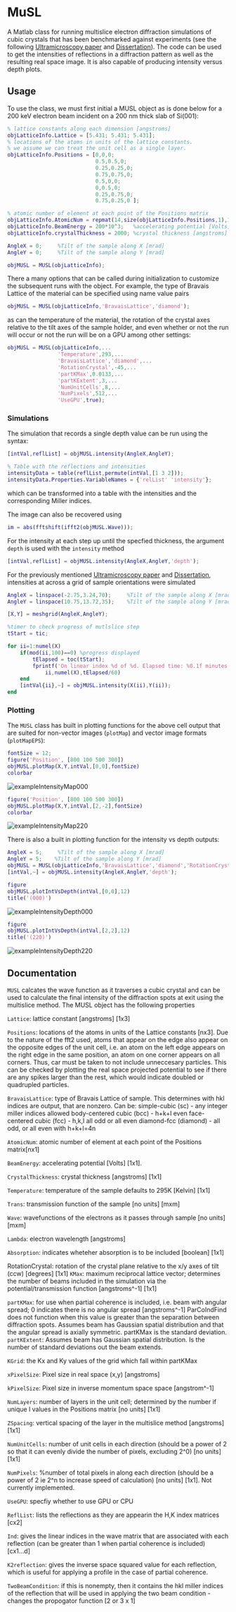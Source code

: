 # MuSL

A Matlab class for running multislice electron diffraction simulations of cubic crystals that has been benchmarked against experiments (see the following [Ultramicroscopy paper](https://doi.org/10.1016/j.ultramic.2021.113211) and [Dissertation](https://repository.asu.edu/items/62749)). The code can be used to get the intensities of reflections in a diffraction pattern as well as the resulting real space image. It is also capable of producing intensity versus depth plots. 

## Usage

To use the class, we must first initial a MUSL object as is done below for a 200 keV electron beam incident on a 200 nm thick slab of Si(001):

````matlab
% lattice constants along each dimension [angstroms]
objLatticeInfo.Lattice = [5.431; 5.431; 5.431]; 
% locations of the atoms in units of the lattice constants.
% we assume we can treat the unit cell as a single layer.
objLatticeInfo.Positions = [0,0,0;              
                            0.5,0.5,0;         
                            0.25,0.25,0;
                            0.75,0.75,0;
                            0.5,0,0;
                            0,0.5,0;
                            0.25,0.75,0;
                            0.75,0.25,0 ];

% atomic number of element at each point of the Positions matrix
objLatticeInfo.AtomicNum = repmat(14,size(objLatticeInfo.Positions,1),1);
objLatticeInfo.BeamEnergy = 200*10^3;   %accelerating potential [Volts]
objLatticeInfo.crystalThickness = 2000; %crystal thickness [angstroms]

AngleX = 0;     %Tilt of the sample along X [mrad]
AngleY = 0;     %Tilt of the sample along Y [mrad]

objMUSL = MUSL(objLatticeInfo);
````

There a many options that can be called during initialization to customize the subsequent runs with the object. For example, the type of Bravais Lattice of the material can be specified using name value pairs

````matlab
objMUSL = MUSL(objLatticeInfo,'BravaisLattice','diamond');
````

as can the temperature of the material, the rotation of the crystal axes relative to the tilt axes of the sample holder, and even whether or not the run will occur or not the run will be on a GPU among other settings:

````matlab
objMUSL = MUSL(objLatticeInfo,...
                'Temperature',293,...
                'BravaisLattice','diamond',...
                'RotationCrystal',-45,...
                'partKMax',0.0133,...
                'partKExtent',3,...
                'NumUnitCells',8,...
                'NumPixels',512,...
                'UseGPU',true);
````

### Simulations

The simulation that records a single depth value can be run using the syntax:

````matlab
[intVal,reflList] = objMUSL.intensity(AngleX,AngleY);

% Table with the reflections and intensities
intensityData = table(reflList,permute(intVal,[1 3 2]));
intensityData.Properties.VariableNames = {'relList' 'intensity'};
````
which can be transformed into a table with the intensities and the corresponding Miller indices.

The image can also be recovered using 

````matlab
im = abs(fftshift(ifft2(objMUSL.Wave)));
````

For the intensity at each step up until the specfied thickness, the argument `depth` is used with the `intensity` method

````matlab
[intVal,reflList] = objMUSL.intensity(AngleX,AngleY,'depth');
````

For the previously mentioned [Ultramicroscopy paper](https://doi.org/10.1016/j.ultramic.2021.113211) and [Dissertation](https://repository.asu.edu/items/62749), intensities at across a grid of sample orientations were simulated 

````matlab
AngleX = linspace(-2.75,3.24,70);     %Tilt of the sample along X [mrad]
AngleY = linspace(10.75,13.72,35);    %Tilt of the sample along Y [mrad]

[X,Y] = meshgrid(AngleX,AngleY);

%timer to check progress of mutlslice step
tStart = tic;

for ii=1:numel(X)
    if(mod(ii,100)==0) %progress displayed
        tElapsed = toc(tStart);
        fprintf('On linear index %d of %d. Elapsed time: %0.1f minutes \n',...
            ii,numel(X),tElapsed/60)
    end
    [intVal{ii},~] = objMUSL.intensity(X(ii),Y(ii));
end
````

### Plotting

The `MUSL` class has built in plotting functions for the above cell output that are suited for non-vector images (`plotMap`) and vector image formats (`plotMapEPS`):

````matlab
fontSize = 12;
figure('Position', [800 100 500 300])
objMUSL.plotMap(X,Y,intVal,[0,0],fontSize)
colorbar
````
![exampleIntensityMap000](images/intensityMapExample000.png )

````matlab
figure('Position', [800 100 500 300])
objMUSL.plotMap(X,Y,intVal,[2,-2],fontSize)
colorbar
````
![exampleIntensityMap220](images/intensityMapExample220.png )

There is also a built in plotting function for the intensity vs depth outputs:

````matlab 
AngleX = 5;     %Tilt of the sample along X [mrad]
AngleY = 5;    %Tilt of the sample along Y [mrad]
objMUSL = MUSL(objLatticeInfo,'BravaisLattice','diamond','RotationCrystal',-45);
[intVal,~] = objMUSL.intensity(AngleX,AngleY,'depth');
````

````matlab
figure
objMUSL.plotIntVsDepth(intVal,[0,0],12)
title('(000)')
````

![exampleIntensityDepth000](images/intensityDepthExample000.png )

````matlab
figure
objMUSL.plotIntVsDepth(intVal,[2,2],12)
title('(220)')
````

![exampleIntensityDepth220](images/intensityDepthExample220.png )

## Documentation

`MUSL` calcates the wave function as it traverses a cubic crystal and can
  be used to calculate the final intensity of the diffraction spots at
  exit using the multislice method. The MUSL object has the following 
  properties

  `Lattice`: lattice constant [angstroms] [1x3]
  
  `Positions`: locations of the atoms in units of the Lattice constants
      [nx3]. Due to the nature of the fft2 used, atoms that appear on the
      edge also appear on the opposite edges of the unit cell, i.e. an
      atom on the left edge appears on the right edge in the same
      position, an atom on one corner appears on all corners. Thus, car
      must be taken to not include unneccesary particles. This can be
      checked by plotting the real space projected potential to see if 
      there are any spikes larger than the rest, which would indicate
      doubled or quadrupled particles.
      
  `BravaisLattice`: type of Bravais Lattice of sample. This determines with 
      hkl indices are output, that are nonzero. Can be:
          simple-cubic (sc) - any integer miller indices allowed
          body-centered cubic (bcc) - h+k+l even
          face-centered cubic (fcc) - h,k,l all odd or all even
          diamond-fcc (diamond) - all odd, or all even with h+k+l=4n
          
  `AtomicNum`: atomic number of element at each point of the Positions 
      matrix[nx1]
      
  `BeamEnergy`: accelerating potential [Volts] [1x1].
  
  `CrystalThickness`: crystal thickness [angstroms] [1x1]
  
  `Temperature`: temperature of the sample defaults to 295K [Kelvin] [1x1]
  
  `Trans`: transmission function of the sample [no units] [mxm]
  
  `Wave`: wavefunctions of the electrons as it passes through sample [no
      units] [mxm]
      
  `Lambda`: electron wavelength [angstroms]
  
  `Absorption`: indicates wheteher absorption is to be included [boolean]
      [1x1]
      
  RotationCrystal: rotation of the crystal plane relative to the x/y axes
      of tilt (ccw) [degrees] [1x1]
  `KMax`: maximum reciprocal lattice vector; determines the number of beams 
      included in the simulation via the potential/transmission function 
      [angstroms^-1] [1x1]
      
  `partKMax`: for use when partial coherence is included, i.e. beam with 
      angular spread; 0 indicates there is no angular spread [angstroms^-1]
      ParCoIndFind does not function when this value is greater than the
      separation between diffraction spots. Assumes beam has Gaussian
      spatial distribution and that the angular spread is axially 
      symmetric. partKMax is the standard deviation.
  `partKExtent`: Assumes beam has Gaussian spatial distribution. Is the
      number of standard deviations out the beam extends. 
      
  `KGrid`: the Kx and Ky values of the grid which fall within partKMax
  
  `xPixelSize`: Pixel size in real space (x,y) [angstroms]
  
  `kPixelSize`: Pixel size in inverse momentum space space [angstrom^-1]
  
  `NumLayers`: number of layers in the unit cell; determined by the number
      if unique l values in the Positions matrix [no units] [1x1]
      
  `ZSpacing`: vertical spacing of the layer in the multislice method
      [angstroms] [1x1]

  `NumUnitCells`: number of unit cells in each direction (should be a 
      power of 2 so that it can evenly divide the number of pixels,
      excluding 2^0) [no units] [1x1]
      
  `NumPixels`: %number of total pixels in along each direction (should be 
      a power of 2 ie 2^n to increase speed of calculation) [no units]
      [1x1]. Not currently implemented.
      
  `UseGPU`: specfiy whether to use GPU or CPU
  
  `ReflList`: lists the reflections as they are appearin the H,K index
      matrices [cx2]
      
  `Ind`: gives the linear indices in the wave matrix that are associated
      with each reflection (can be greater than 1 when partial coherence
      is included) [cx1...d]
      
  `K2reflection`: gives the inverse space squared value for each
      reflection, which is useful for applying a profile in the case of
      partial coherence.
      
  `TwoBeamCondition`: if this is nonempty, then it contains the hkl miller
      indices of the reflection that will be used in applying the two
      beam condition - changes the propogator function [2 or 3 x 1]
